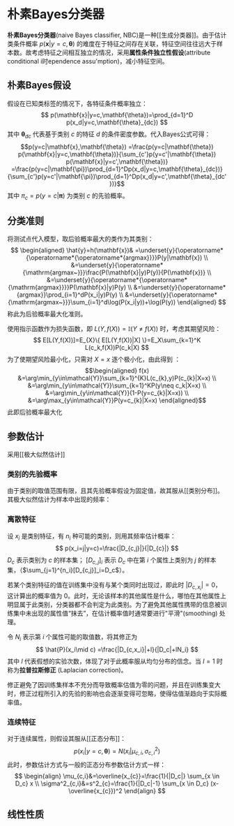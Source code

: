 # 朴素Bayes分类器

**朴素Bayes分类器**(naive Bayes classifier, NBC)是一种[[生成分类器]]。由于估计类条件概率 $p(\mathbf{x}|y=c,\mathbf{\theta})$ 的难度在于特征之间存在关联，特征空间往往远大于样本数。故考虑特征之间相互独立的情况，采用**属性条件独立性假设**(attribute conditional i时ependence assu'mption)，减小特征空间。

## 朴素Bayes假设

假设在已知类标签的情况下，各特征条件概率独立：
$$ p(\mathbf{x}|y=c,\mathbf{\theta})=\prod_{d=1}^D p(x_d|y=c,\mathbf{\theta}_{dc}) $$
其中 $\mathbf{\theta}_{dc}$ 代表基于类别 $c$ 的特征 $d$ 的条件密度参数。代入Bayes公式可得：
$$p(y=c|\mathbf{x},\mathbf{\theta})
=\frac{p(y=c|\mathbf{\theta}) p(\mathbf{x}|y=c,\mathbf{\theta})}{\sum_{c'}p(y=c'|\mathbf{\theta}) p(\mathbf{x}|y=c',\mathbf{\theta})}
=\frac{p(y=c|\mathbf{\pi})\prod_{d=1}^Dp(x_d|y=c,\mathbf{\theta}_{dc})}{\sum_{c'}p(y=c'|\mathbf{\pi})\prod_{d=1}^Dp(x_d|y=c',\mathbf{\theta}_{dc'})}$$
其中 $\pi_{c}=p(y=c|\mathbf{\pi})$ 为类别 $c$ 的先验概率。

## 分类准则

将测试点代入模型，取后验概率最大的类作为其类别：
$$ 
\begin{aligned}
\hat{y}=h(\mathbf{x})& =\underset{y}{\operatorname*{\operatorname*{\operatorname*{argmax}}}}P(y|\mathbf{x})  \\
&=\underset{y}{\operatorname*{\mathrm{argmax~}}}\frac{P(\mathbf{x}|y)P(y)}{P(\mathbf{x})} \\
&=\underset{y}{\operatorname*{\operatorname*{\mathrm{argmax}}}}P(\mathbf{x}|y)P(y) \\
&=\underset{y}{\operatorname*{argmax}}\prod_{i=1}^dP(x_i|y)P(y) \\
&=\underset{y}{\operatorname*{\mathrm{argmax~}}}\sum_{i=1}^d\log(P(x_i|y))+\log(P(y))
\end{aligned} 
$$
称此为后验概率最大化准则。

使用指示函数作为损失函数，即 $L(Y,f(X))=\mathbb{I}(Y \neq f(X))$ 时，考虑其期望风险：
$$ E[L(Y,f(X))]=E_{X}\{ E[L(Y,f(X))|X] \}=E_X\sum_{k=1}^K L(c_k,f(X))P(c_k|X) $$
为了使期望风险最小化，只需对 $X = x$ 逐个极小化，由此得到 ：
$$\begin{aligned}
f(x) &=\arg\min_{y\in\mathcal{Y}}\sum_{k=1}^{K}L(c_{k},y)P(c_{k}|X=x) \\
&=\arg\min_{y\in\mathcal{Y}}\sum_{k=1}^KP(y\neq c_k|X=x) \\
&=\arg\min_{y\in\mathcal{Y}}(1-P(y=c_{k}|X=x)) \\
&=\arg\max_{y\in\mathcal{Y}}P(y=c_{k}|X=x) 
\end{aligned}$$
此即后验概率最大化
## 参数估计

采用[[极大似然估计]]

### 类别的先验概率

由于类别的取值范围有限，且其先验概率假设为固定值，故其服从[[类别分布]]。其极大似然估计为样本中出现的频率：


### 离散特征

设 $x_i$ 是类别特征，有 $n_i$ 种可能的类别，则用其频率估计概率：
$$ p(x_i=j|y=c)=\frac{|D_{c,j}|}{|D_{c}|} $$
$D_c$ 表示类别为 $c$ 的样本集； $[D_{c,j}]_i$ 表示 $D_c$ 中在第 $i$ 个属性上类别为 $j$ 的样本集，（$\sum_{j=1}^{n_i}[D_{c,j}]_i=D_c$）。

若某个类别特征的值在训练集中没有与某个类同时出现过，即此时 $|D_{c,x_i}|=0$，这计算出的概率值为 $0$。此时，无论该样本的其他属性是什么，哪怕在其他属性上明显属于此类别，分类器都不会判定为此类别。为了避免其他属性携带的信息被训练集中未出现的属性值“抹去”，在估计概率值时通常要进行"平滑"(smoothing) 处理。

令 $N_{i}$ 表示第 $i$ 个属性可能的取值数，将其修正为
$$ \hat{P}(x_i\mid c) =\frac{|D_{c,x_i}|+l}{|D_c|+lN_i}  $$
其中 $l$ 代表假想的实验次数，体现了对于此概率服从均匀分布的信念。当 $l=1$ 时称为**拉普拉斯修正** (Laplacian correction)。

修正避免了因训练集样本不充分而导致概率估值为零的问题，并且在训练集变大时，修正过程所引入的先验的影响也会逐渐变得可忽略，使得估值渐趋向于实际概率值。

### 连续特征

对于连续属性，则假设其服从[[正态分布]]：
$$ p(x_{i}|y=c,\mathbf{\theta})=N(x_{i}|\mu_{c,i},\sigma^2_{c,i})$$
此时，参数估计方式与一般的正态分布参数估计方式一样：
$$ \begin{align}
\mu_{c,i}&=\overline{x_{c}}=\frac{1}{|D_c|} \sum_{x \in D_c} x \\
\sigma^2_{c,i}&=s^2_{c}=\frac{1}{|D_c|-1} \sum_{x \in D_c} (x-\overline{x_{c}})^2
\end{align} $$

## 线性性质

